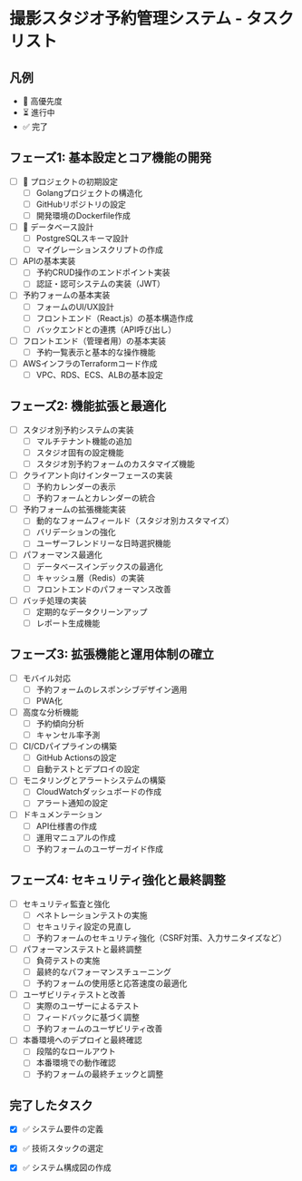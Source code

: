 # 撮影スタジオ予約管理システム - タスクリスト

## 凡例
- 🚀 高優先度
- ⏳ 進行中
- ✅ 完了

## フェーズ1: 基本設定とコア機能の開発

- [ ] 🚀 プロジェクトの初期設定
  - [ ] Golangプロジェクトの構造化
  - [ ] GitHubリポジトリの設定
  - [ ] 開発環境のDockerfile作成

- [ ] 🚀 データベース設計
  - [ ] PostgreSQLスキーマ設計
  - [ ] マイグレーションスクリプトの作成

- [ ] APIの基本実装
  - [ ] 予約CRUD操作のエンドポイント実装
  - [ ] 認証・認可システムの実装（JWT）

- [ ] 予約フォームの基本実装
  - [ ] フォームのUI/UX設計
  - [ ] フロントエンド（React.js）の基本構造作成
  - [ ] バックエンドとの連携（API呼び出し）

- [ ] フロントエンド（管理者用）の基本実装
  - [ ] 予約一覧表示と基本的な操作機能

- [ ] AWSインフラのTerraformコード作成
  - [ ] VPC、RDS、ECS、ALBの基本設定

## フェーズ2: 機能拡張と最適化

- [ ] スタジオ別予約システムの実装
  - [ ] マルチテナント機能の追加
  - [ ] スタジオ固有の設定機能
  - [ ] スタジオ別予約フォームのカスタマイズ機能

- [ ] クライアント向けインターフェースの実装
  - [ ] 予約カレンダーの表示
  - [ ] 予約フォームとカレンダーの統合

- [ ] 予約フォームの拡張機能実装
  - [ ] 動的なフォームフィールド（スタジオ別カスタマイズ）
  - [ ] バリデーションの強化
  - [ ] ユーザーフレンドリーな日時選択機能

- [ ] パフォーマンス最適化
  - [ ] データベースインデックスの最適化
  - [ ] キャッシュ層（Redis）の実装
  - [ ] フロントエンドのパフォーマンス改善

- [ ] バッチ処理の実装
  - [ ] 定期的なデータクリーンアップ
  - [ ] レポート生成機能

## フェーズ3: 拡張機能と運用体制の確立

- [ ] モバイル対応
  - [ ] 予約フォームのレスポンシブデザイン適用
  - [ ] PWA化

- [ ] 高度な分析機能
  - [ ] 予約傾向分析
  - [ ] キャンセル率予測

- [ ] CI/CDパイプラインの構築
  - [ ] GitHub Actionsの設定
  - [ ] 自動テストとデプロイの設定

- [ ] モニタリングとアラートシステムの構築
  - [ ] CloudWatchダッシュボードの作成
  - [ ] アラート通知の設定

- [ ] ドキュメンテーション
  - [ ] API仕様書の作成
  - [ ] 運用マニュアルの作成
  - [ ] 予約フォームのユーザーガイド作成

## フェーズ4: セキュリティ強化と最終調整

- [ ] セキュリティ監査と強化
  - [ ] ペネトレーションテストの実施
  - [ ] セキュリティ設定の見直し
  - [ ] 予約フォームのセキュリティ強化（CSRF対策、入力サニタイズなど）

- [ ] パフォーマンステストと最終調整
  - [ ] 負荷テストの実施
  - [ ] 最終的なパフォーマンスチューニング
  - [ ] 予約フォームの使用感と応答速度の最適化

- [ ] ユーザビリティテストと改善
  - [ ] 実際のユーザーによるテスト
  - [ ] フィードバックに基づく調整
  - [ ] 予約フォームのユーザビリティ改善

- [ ] 本番環境へのデプロイと最終確認
  - [ ] 段階的なロールアウト
  - [ ] 本番環境での動作確認
  - [ ] 予約フォームの最終チェックと調整

## 完了したタスク

- [x] ✅ システム要件の定義
- [x] ✅ 技術スタックの選定
- [x] ✅ システム構成図の作成

